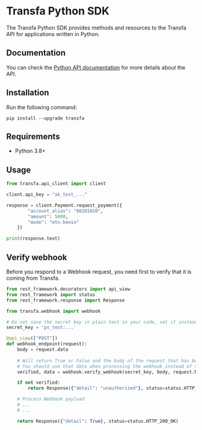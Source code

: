 # Transfa Python SDK

The Transfa Python SDK provides methods and resources to the Transfa API for applications written in Python. 

## Documentation

You can check the [Python API documentation](https://docs.transfapp.com/sdk/python/) for more details about the API. 

## Installation

Run the following command:

```shell
pip install --upgrade transfa
```

## Requirements
- Python 3.8+ 

## Usage

```python
from transfa.api_client import client

client.api_key = "ak_test_..."

response = client.Payment.request_payment({
        "account_alias": "60201010",
        "amount": 5000,
        "mode": "mtn-benin"
    })

print(response.text)
```

## Verify webhook

Before you respond to a Webhook request, you need first to verify that it is coming from Transfa.

```python
from rest_framework.decorators import api_view
from rest_framework import status
from rest_framework.response import Response

from transfa.webhook import webhook

# Do not save the secret key in plain text in your code, set it instead as an environment variable.
secret_key = 'ps_test:...'

@api_view(["POST"])
def webhook_endpoint(request):
    body = request.data
    
    # Will return True or False and the body of the request that has been slightly modified
    # You should use that data when processing the webhook instead of the previous one
    verified, data = webhook.verify_webhook(secret_key, body, request.META.get("x-webhook-optimus-signature"))

    if not verified:
        return Response({"detail": "unauthorized"}, status=status.HTTP_401_UNAUTHORIZED)

    # Process Webhook payload
    # ...
    # ...

    return Response({"detail": True}, status=status.HTTP_200_OK)
```